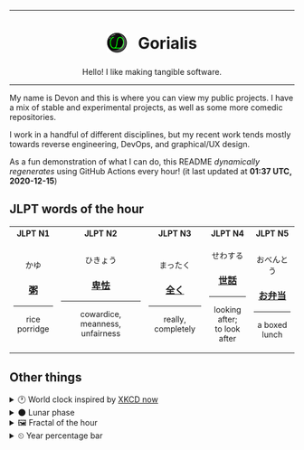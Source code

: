 ***

<h1 align="center">
<sub>
    <img src="readme/resources/avatar.png" height="36">
</sub>
&nbsp;
Gorialis
</h1>
<p align="center">
Hello! I like making tangible software.
</p>

***

My name is Devon and this is where you can view my public projects. I have a mix of stable and experimental projects, as well as some more comedic repositories.

I work in a handful of different disciplines, but my recent work tends mostly towards reverse engineering, DevOps, and graphical/UX design.

As a fun demonstration of what I can do, this README *dynamically regenerates* using GitHub Actions every hour! (it last updated at **01:37 UTC, 2020-12-15**)

<h2>JLPT words of the hour</h2>
<table>
    <tr>
        <th>JLPT N1</th>
        <th>JLPT N2</th>
        <th>JLPT N3</th>
        <th>JLPT N4</th>
        <th>JLPT N5</th>
    </tr>
    <tr>
        <td>
            <p align="center">かゆ</p>
            <h3 align="center"><b><a href="https://jisho.org/search/%E7%B2%A5">粥</a></b></h3>
            <hr>
            <p align="center">rice porridge</p>
        </td>
        <td>
            <p align="center">ひきょう</p>
            <h3 align="center"><b><a href="https://jisho.org/search/%E5%8D%91%E6%80%AF">卑怯</a></b></h3>
            <hr>
            <p align="center">cowardice,<wbr> meanness,<wbr> unfairness</p>
        </td>
        <td>
            <p align="center">まったく</p>
            <h3 align="center"><b><a href="https://jisho.org/search/%E5%85%A8%E3%81%8F">全く</a></b></h3>
            <hr>
            <p align="center">really,<wbr> completely</p>
        </td>
        <td>
            <p align="center">せわする</p>
            <h3 align="center"><b><a href="https://jisho.org/search/%E4%B8%96%E8%A9%B1">世話</a></b></h3>
            <hr>
            <p align="center">looking after;<br> to look after</p>
        </td>
        <td>
            <p align="center">おべんとう</p>
            <h3 align="center"><b><a href="https://jisho.org/search/%E3%81%8A%E5%BC%81%E5%BD%93">お弁当</a></b></h3>
            <hr>
            <p align="center">a boxed lunch</p>
        </td>
    </tr>
</table>

<h2>Other things</h2>
<details>
<summary>🕐  World clock inspired by <a href="https://xkcd.com/now">XKCD now</a></summary>

> <img src="generated/now.png" width="512">

</details>
<details>
<summary>🌑 Lunar phase</summary>

The moon is approximately 3.36% through its phase (New Moon).

</details>
<details>
<summary>&#x1f5bc; Fractal of the hour</summary>

> <img src="generated/fractal.png" width="512">

</details>
<details>
<summary>&#x23f2; Year percentage bar</summary>
<pre><code>2020 [███████████████████▁] 95.37%</code></pre>
</details>
